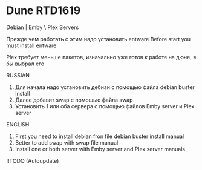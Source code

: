 # Dune RTD1619
Debian | Emby \ Plex Servers

Прежде чем работать с этим надо установить entware
Before start you must install entware

Plex требует меньше пакетов, изначально уже готов к работе на дюне, я бы выбрал его

RUSSIAN

1. Для начала надо установить дебиан с помощью файла debian buster install
2. Далее добавит swap с помощью файла swap
3. Установить 1 или оба сервера с помощью файлов Emby server и Plex server

ENGLISH

1. First you need to install debian fron file debian buster install manual
2. Better to add swap with swap file manual
3. Install one or both server with Emby server and Plex server manuals

!!TODO (Autoupdate)
